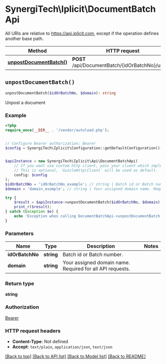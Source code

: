 # SynergiTech\Iplicit\DocumentBatchApi

All URIs are relative to https://api.iplicit.com, except if the operation defines another base path.

| Method | HTTP request | Description |
| ------------- | ------------- | ------------- |
| [**unpostDocumentBatch()**](DocumentBatchApi.md#unpostDocumentBatch) | **POST** /api/DocumentBatch/{idOrBatchNo}/unpost | Unpost a document |


## `unpostDocumentBatch()`

```php
unpostDocumentBatch($idOrBatchNo, $domain): string
```

Unpost a document

### Example

```php
<?php
require_once(__DIR__ . '/vendor/autoload.php');


// Configure Bearer authorization: Bearer
$config = SynergiTech\Iplicit\Configuration::getDefaultConfiguration()->setAccessToken('YOUR_ACCESS_TOKEN');


$apiInstance = new SynergiTech\Iplicit\Api\DocumentBatchApi(
    // If you want use custom http client, pass your client which implements `GuzzleHttp\ClientInterface`.
    // This is optional, `GuzzleHttp\Client` will be used as default.
    config: $config
);
$idOrBatchNo = 'idOrBatchNo_example'; // string | Batch id or Batch number.
$domain = 'domain_example'; // string | Your assigned domain name. Required for all API requests.

try {
    $result = $apiInstance->unpostDocumentBatch($idOrBatchNo, $domain);
    print_r($result);
} catch (Exception $e) {
    echo 'Exception when calling DocumentBatchApi->unpostDocumentBatch: ', $e->getMessage(), PHP_EOL;
}
```

### Parameters

| Name | Type | Description  | Notes |
| ------------- | ------------- | ------------- | ------------- |
| **idOrBatchNo** | **string**| Batch id or Batch number. | |
| **domain** | **string**| Your assigned domain name. Required for all API requests. | |

### Return type

**string**

### Authorization

[Bearer](../../README.md#Bearer)

### HTTP request headers

- **Content-Type**: Not defined
- **Accept**: `text/plain`, `application/json`, `text/json`

[[Back to top]](#) [[Back to API list]](../../README.md#endpoints)
[[Back to Model list]](../../README.md#models)
[[Back to README]](../../README.md)
